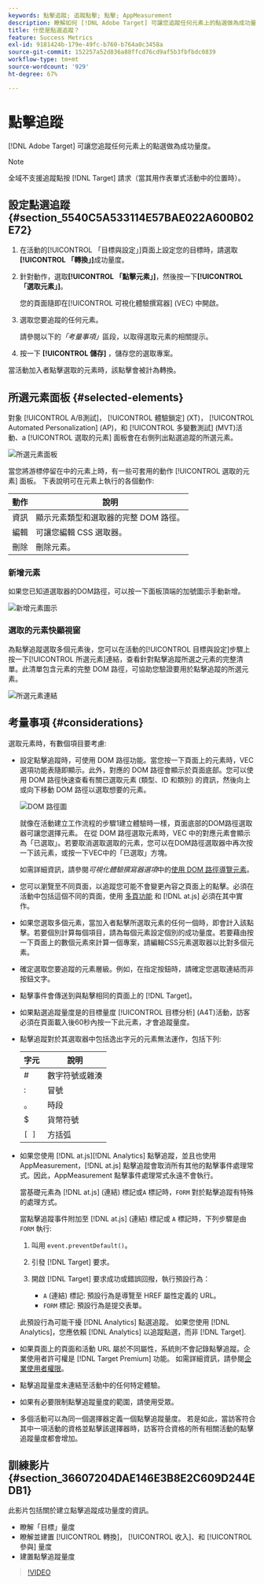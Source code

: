 ```yaml
---
keywords: 點擊追蹤; 追蹤點擊; 點擊; AppMeasurement
description: 瞭解如何 [!DNL Adobe Target] 可讓您追蹤任何元素上的點選做為成功量度。
title: 什麼是點選追蹤？
feature: Success Metrics
exl-id: 9181424b-179e-49fc-b760-b764a0c3458a
source-git-commit: 152257a52d836a88ffcd76cd9af5b3fbfbdc0839
workflow-type: tm+mt
source-wordcount: '929'
ht-degree: 67%

---
```


# 點擊追蹤

[!DNL Adobe Target] 可讓您追蹤任何元素上的點選做為成功量度。

>[!NOTE]
>
>全域不支援追蹤點按 [!DNL Target] 請求（當其用作表單式活動中的位置時）。

## 設定點選追蹤 {#section_5540C5A533114E57BAE022A600B02E72}

1. 在活動的[!UICONTROL 「目標與設定」]頁面上設定您的目標時，請選取&#x200B;**[!UICONTROL 「轉換」]**&#x200B;成功量度。
1. 針對動作，選取&#x200B;**[!UICONTROL 「點擊元素」]**，然後按一下&#x200B;**[!UICONTROL 「選取元素」]**。

   您的頁面隨即在[!UICONTROL 可視化體驗撰寫器] (VEC) 中開啟。

1. 選取您要追蹤的任何元素。

   請參閱以下的&#x200B;*「考量事項」*&#x200B;區段，以取得選取元素的相關提示。

1. 按一下 **[!UICONTROL 儲存]** ，儲存您的選取專案。

當活動加入者點擊選取的元素時，該點擊會被計為轉換。

## 所選元素面板 {#selected-elements}

對象 [!UICONTROL A/B測試]， [!UICONTROL 體驗鎖定] (XT)， [!UICONTROL Automated Personalization] (AP)，和 [!UICONTROL 多變數測試] (MVT)活動、a [!UICONTROL 選取的元素] 面板會在右側列出點選追蹤的所選元素。

![所選元素面板](/help/main/c-activities/r-success-metrics/assets/selected-elements.png)

當您將游標停留在中的元素上時，有一些可套用的動作 [!UICONTROL 選取的元素] 面板。 下表說明可在元素上執行的各個動作:

| 動作 | 說明 |
| --- | --- |
| 資訊 | 顯示元素類型和選取器的完整 DOM 路徑。 |
| 編輯   | 可讓您編輯 CSS 選取器。 |
| 刪除 | 刪除元素。 |

### 新增元素

如果您已知道選取器的DOM路徑，可以按一下面板頂端的加號圖示手動新增。

![新增元素圖示](/help/main/c-activities/r-success-metrics/assets/add-element.png)

### 選取的元素快顯視窗

為點擊追蹤選取多個元素後，您可以在活動的[!UICONTROL 目標與設定]步驟上按一下[!UICONTROL 所選元素]連結，查看針對點擊追蹤所選之元素的完整清單。此清單包含元素的完整 DOM 路徑，可協助您驗證要用於點擊追蹤的所選元素。

![所選元素連結](/help/main/c-activities/r-success-metrics/assets/elements-selected-link.png)

## 考量事項 {#considerations}

選取元素時，有數個項目要考慮:

* 設定點擊追蹤時，可使用 DOM 路徑功能。當您按一下頁面上的元素時，VEC 選項功能表隨即顯示。此外，對應的 DOM 路徑會顯示於頁面底部。您可以使用 DOM 路徑快速查看有關已選取元素 (類型、ID 和類別) 的資訊，然後向上或向下移動 DOM 路徑以選取想要的元素。

   ![DOM 路徑圖](/help/main/c-activities/r-success-metrics/assets/click-tracking-dom.png)

   就像在活動建立工作流程的步驟1建立體驗時一樣，頁面底部的DOM路徑選取器可讓您選擇元素。 在從 DOM 路徑選取元素時，VEC 中的對應元素會顯示為「已選取」。若要取消選取選取的元素，您可以在DOM路徑選取器中再次按一下該元素，或按一下VEC中的「已選取」方塊。

   如需詳細資訊，請參閱&#x200B;*可視化體驗撰寫器選項*&#x200B;中的[使用 DOM 路徑導覽元素](/help/main/c-experiences/c-visual-experience-composer/viztarget-options.md#dom-path)。

* 您可以瀏覽至不同頁面，以追蹤您可能不會變更內容之頁面上的點擊。必須在活動中包括這個不同的頁面，使用 [多頁功能](/help/main/c-experiences/c-visual-experience-composer/multipage-activity.md#concept_277E096063E14813AC5D8EDFA1D2ED48) 和 [!DNL at.js] 必須在其中實作。
* 如果您選取多個元素，當加入者點擊所選取元素的任何一個時，即會計入該點擊。若要個別計算每個項目，請為每個元素設定個別的成功量度。若要藉由按一下頁面上的數個元素來計算一個專案，請編輯CSS元素選取器以比對多個元素。
* 確定選取您要追蹤的元素層級。例如，在指定按鈕時，請確定您選取連結而非按鈕文字。
* 點擊事件會傳送到與點擊相同的頁面上的 [!DNL Target]。
* 如果點選追蹤量度是的目標量度 [!UICONTROL 目標分析] (A4T)活動，訪客必須在頁面載入後60秒內按一下此元素，才會追蹤量度。
* 點擊追蹤對於其選取器中包括逸出字元的元素無法運作，包括下列:

   | 字元 | 說明 |
   |---|---|
   | # | 數字符號或雜湊 |
   | : | 冒號 |
   | 。 | 時段 |
   | $ | 貨幣符號 |
   | `[ ]` | 方括弧 |

* 如果您使用 [!DNL at.js][!DNL Analytics] 點擊追蹤，並且也使用 AppMeasurement，[!DNL at.js] 點擊追蹤會取消所有其他的點擊事件處理常式。因此，AppMeasurement 點擊事件處理常式永遠不會執行。

   當基礎元素為 [!DNL at.js] (連結) 標記或`A` 標記時，`FORM` 對於點擊追蹤有特殊的處理方式。

   當點擊追蹤事件附加至 [!DNL at.js] (連結) 標記或 `A` 標記時，下列步驟是由 `FORM` 執行:

   1. 叫用 `event.preventDefault()`。

   1. 引發 [!DNL Target] 要求。

   1. 開啟 [!DNL Target] 要求成功或錯誤回撥，執行預設行為：

      * `A` (連結) 標記: 預設行為是導覽至 HREF 屬性定義的 URL。
      * `FORM` 標記: 預設行為是提交表單。

   此預設行為可能干擾 [!DNL Analytics] 點選追蹤。 如果您使用 [!DNL Analytics]，您應依賴 [!DNL Analytics] 以追蹤點選，而非 [!DNL Target].

* 如果頁面上的頁面和活動 URL 屬於不同屬性，系統則不會記錄點擊追蹤。企業使用者許可權是 [!DNL Target Premium] 功能。 如需詳細資訊，請參閱[企業使用者權限](/help/main/administrating-target/c-user-management/property-channel/property-channel.md)。

* 點擊追蹤量度未連結至活動中的任何特定體驗。

* 如果有必要限制點擊追蹤量度的範圍，請使用受眾。

* 多個活動可以為同一個選擇器定義一個點擊追蹤量度。 若是如此，當訪客符合其中一項活動的資格並點擊該選擇器時，訪客符合資格的所有相關活動的點擊追蹤量度都會增加。

## 訓練影片 {#section_36607204DAE146E3B8E2C609D244EDB1}

此影片包括關於建立點擊追蹤成功量度的資訊。

* 瞭解「目標」量度
* 瞭解並建置 [!UICONTROL 轉換]， [!UICONTROL 收入]、和 [!UICONTROL 參與] 量度
* 建置點擊追蹤量度

>[!VIDEO](https://video.tv.adobe.com/v/17380)
